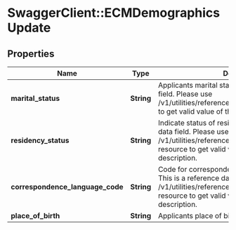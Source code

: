 # SwaggerClient::ECMDemographicsUpdate

## Properties
Name | Type | Description | Notes
------------ | ------------- | ------------- | -------------
**marital_status** | **String** | Applicants marital status. This is a reference data field. Please use /v1/utilities/referenceData/{maritalStatus} resource to get valid value of this field with description. | [optional] 
**residency_status** | **String** | Indicate status of residence. This is a reference data field. Please use /v1/utilities/referenceData/{residenceStatus} resource to get valid value of this field with description. | [optional] 
**correspondence_language_code** | **String** | Code for correspondence language of applicant. This is a reference data field. Please use /v1/utilities/referenceData/{spokenLanguageCode} resource to get valid value of this field with description. | [optional] 
**place_of_birth** | **String** | Applicants place of birth | [optional] 


